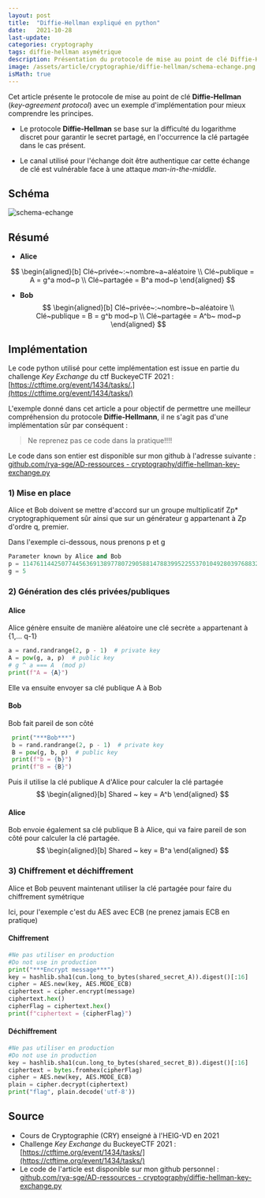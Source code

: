 ```yaml
---
layout: post
title:  "Diffie-Hellman expliqué en python"
date:   2021-10-28
last-update: 
categories: cryptography
tags: diffie-hellman asymétrique
description: Présentation du protocole de mise au point de clé Diffie-Hellman (key-agreement protocol) avec un exemple d'implémentation pour mieux comprendre les principes.
image: /assets/article/cryptographie/diffie-hellman/schema-echange.png
isMath: true
---
```


Cet article présente le protocole de mise au point de clé **Diffie-Hellman** (*key-agreement protocol*) avec un exemple d'implémentation pour mieux comprendre les principes.

- Le protocole **Diffie-Hellman** se base sur la difficulté du logarithme discret pour garantir le secret partagé, en l'occurrence la clé partagée dans le cas présent.


- Le canal utilisé pour l'échange doit être authentique car cette échange de clé est vulnérable face à une attaque *man-in-the-middle*.




## Schéma

![schema-echange]({{site.url_complet}}/assets/article/cryptographie/diffie-hellman/schema-echange.png)

## Résumé
- **Alice** 

$$
\begin{aligned}[b]
Clé~privée~:~nombre~a~aléatoire \\
Clé~publique =
A = g^a mod~p \\
Clé~partagée = B^a mod~p
\end{aligned}
$$


- **Bob**
$$
\begin{aligned}[b]
Clé~privée~:~nombre~b~aléatoire \\
Clé~publique = 
B = g^b mod~p \\
Clé~partagée = A^b~ mod~p
\end{aligned}
$$

## Implémentation

Le code python utilisé pour cette implémentation est issue en partie du challenge *Key Exchange*  du ctf BuckeyeCTF 2021 : [https://ctftime.org/event/1434/tasks/.](https://ctftime.org/event/1434/tasks/)

L'exemple donné dans cet article a pour objectif de permettre une meilleur compréhension du protocole **Diffie-Hellmann**, il ne s'agit pas d'une implémentation sûr par conséquent :

> Ne reprenez pas ce code dans la pratique!!!!

Le code dans son entier est disponible sur mon github à l'adresse suivante : [github.com/rya-sge/AD-ressources - cryptography/diffie-hellman-key-exchange.py](https://github.com/rya-sge/AD-ressources/blob/master/cryptography/diffie-hellman-key-exchange.py)

### 1) Mise en place

Alice et Bob doivent se mettre d'accord sur un groupe multiplicatif Zp* cryptographiquement sûr ainsi que sur un générateur g appartenant à Zp d'ordre q, premier.

Dans l'exemple ci-dessous, nous prenons p et g 

```python
Parameter known by Alice and Bob
p = 11476114425077445636913897780729058814788399522553701049280397688323001276391084717487591797788773737035134819088321086678078901084786890698833590212793893
g = 5
```



### 2) Génération des clés privées/publiques

#### Alice

Alice génère ensuite de manière aléatoire une clé secrète `a` appartenant à {1,... q-1}

```python
a = rand.randrange(2, p - 1)  # private key
A = pow(g, a, p)  # public key
# g ^ a === A  (mod p)
print(f"A = {A}")
```

Elle va ensuite envoyer sa clé publique A à Bob

#### Bob

Bob fait pareil de son côté

```python
 print("***Bob***")
 b = rand.randrange(2, p - 1)  # private key
 B = pow(g, b, p)  # public key
 print(f"b = {b}")
 print(f"B = {B}")
```

Puis il utilise la clé publique A d'Alice pour calculer la clé partagée
$$
\begin{aligned}[b]
Shared ~ key = A^b
\end{aligned}
$$

#### Alice 

Bob envoie également sa clé publique B à Alice, qui va faire pareil de son côté pour calculer la clé partagée.
$$
\begin{aligned}[b]
Shared ~ key = B^a
\end{aligned}
$$




### 3) Chiffrement et déchiffrement

Alice et Bob peuvent maintenant utiliser la clé partagée pour faire du chiffrement symétrique

Ici, pour l'exemple c'est du AES avec ECB (ne prenez jamais ECB en pratique)

#### Chiffrement 

```python
#Ne pas utiliser en production
#Do not use in production
print("***Encrypt message***")
key = hashlib.sha1(cun.long_to_bytes(shared_secret_A)).digest()[:16]
cipher = AES.new(key, AES.MODE_ECB)
ciphertext = cipher.encrypt(message)
ciphertext.hex()
cipherFlag = ciphertext.hex()
print(f"ciphertext = {cipherFlag}")
```

#### Déchiffrement

```python
#Ne pas utiliser en production
#Do not use in production
key = hashlib.sha1(cun.long_to_bytes(shared_secret_B)).digest()[:16]
ciphertext = bytes.fromhex(cipherFlag)
cipher = AES.new(key, AES.MODE_ECB)
plain = cipher.decrypt(ciphertext)
print("flag", plain.decode('utf-8'))
```



## Source 

- Cours de Cryptographie (CRY) enseigné à l'HEIG-VD en 2021
- Challenge *Key Exchange* du BuckeyeCTF 2021 : [https://ctftime.org/event/1434/tasks/](https://ctftime.org/event/1434/tasks/)
- Le code de l'article est disponible sur mon github personnel : [github.com/rya-sge/AD-ressources - cryptography/diffie-hellman-key-exchange.py](https://github.com/rya-sge/AD-ressources/blob/master/cryptography/diffie-hellman-key-exchange.py)


